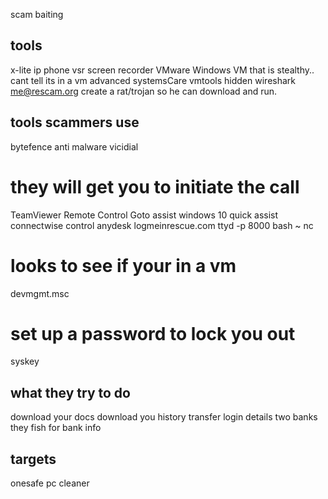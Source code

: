 scam baiting

tools
-----
x-lite ip phone
vsr screen recorder
VMware
    Windows VM that is stealthy.. cant tell its in a vm
    advanced systemsCare
    vmtools hidden
  wireshark
me@rescam.org
create a rat/trojan so he can download and run. 


tools scammers use
------------------
bytefence anti malware
vicidial

# they will get you to initiate the call
TeamViewer Remote Control
Goto assist
windows 10 quick assist
connectwise control
anydesk
logmeinrescue.com
ttyd -p 8000 bash ~ nc

# looks to see if your in a vm
devmgmt.msc 

# set up a password to lock you out
syskey 

what they try to do
--------------------
download your docs
download you history
transfer login details two banks
they fish for bank info

targets
-------
onesafe pc cleaner
